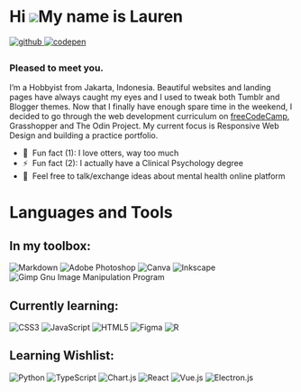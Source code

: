 Hi ![](https://user-images.githubusercontent.com/18350557/176309783-0785949b-9127-417c-8b55-ab5a4333674e.gif)My name is Lauren
==============================================================================================================================

<a href="https://github.com/laurentia-mn" target="_blank">
<img src=https://img.shields.io/badge/github-%2324292e.svg?&style=for-the-badge&logo=github&logoColor=white alt=github style="margin-bottom: 5px;" />
</a>
<a href="https://codepen.com/laurentia-mn" target="_blank">
<img src=https://img.shields.io/badge/codepen-%23131417.svg?&style=for-the-badge&logo=codepen&logoColor=white alt=codepen style="margin-bottom: 5px;" />
</a>  

### Pleased to meet you.  
I’m a Hobbyist from Jakarta, Indonesia. Beautiful websites and landing pages have always caught my eyes and I used to tweak both Tumblr and Blogger themes. Now that I finally have enough spare time in the weekend, I decided to go through the web development curriculum on [freeCodeCamp](https://www.freecodecamp.org/laurentia-mn), Grasshopper and The Odin Project. My current focus is Responsive Web Design and building a practice portfolio.  

- 🦦  Fun fact (1): I love otters, way too much  
- ⚡  Fun fact (2): I actually have a Clinical Psychology degree  
- 💬  Feel free to talk/exchange ideas about mental health online platform  

# Languages and Tools  
## In my toolbox:
![Markdown](https://img.shields.io/badge/markdown-%23000000.svg?style=flat-square&logo=markdown&logoColor=white) ![Adobe Photoshop](https://img.shields.io/badge/adobephotoshop-%2331A8FF.svg?style=flat&logo=adobephotoshop&logoColor=white) ![Canva](https://img.shields.io/badge/Canva-%2300C4CC.svg?style=flat&logo=Canva&logoColor=white) ![Inkscape](https://img.shields.io/badge/Inkscape-e0e0e0?style=flat&logo=inkscape&logoColor=080A13) ![Gimp Gnu Image Manipulation Program](https://img.shields.io/badge/Gimp-657D8B?style=flat&logo=gimp&logoColor=FFFFFF)

## Currently learning:
![CSS3](https://img.shields.io/badge/css3-%231572B6.svg?style=flat-square&logo=css3&logoColor=white) ![JavaScript](https://img.shields.io/badge/javascript-%23323330.svg?style=flat-square&logo=javascript&logoColor=%23F7DF1E) ![HTML5](https://img.shields.io/badge/html5-%23E34F26.svg?style=flat-square&logo=html5&logoColor=white) ![Figma](https://img.shields.io/badge/figma-%23F24E1E.svg?style=flat-square&logo=figma&logoColor=white) ![R](https://img.shields.io/badge/r-%23276DC3.svg?style=flat-square&logo=r&logoColor=white)  

## Learning Wishlist:
![Python](https://img.shields.io/badge/python-3670A0?style=flat-square&logo=python&logoColor=ffdd54) ![TypeScript](https://img.shields.io/badge/typescript-%23007ACC.svg?style=flat-square&logo=typescript&logoColor=white) ![Chart.js](https://img.shields.io/badge/chart.js-F5788D.svg?style=flat-square&logo=chart.js&logoColor=white) ![React](https://img.shields.io/badge/react-%2320232a.svg?style=flat-square&logo=react&logoColor=%2361DAFB) ![Vue.js](https://img.shields.io/badge/vuejs-%2335495e.svg?style=flat-square&logo=vuedotjs&logoColor=%234FC08D) ![Electron.js](https://img.shields.io/badge/Electron-191970?style=flat-square&logo=Electron&logoColor=white)
